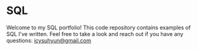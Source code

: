 # SQL
Welcome to my SQL portfolio! 
This code repository contains examples of SQL I've written. 
Feel free to take a look and reach out if you have any questions: icysuhyun@gmail.com
